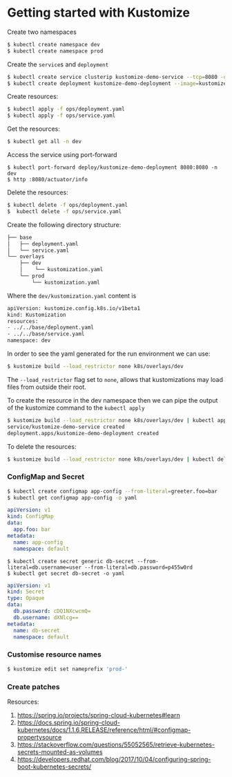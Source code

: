 # Getting started with Kustomize

Create two namespaces

```bash
$ kubectl create namespace dev
$ kubectl create namespace prod
```

Create the `service`s and `deployment` 

```bash
$ kubectl create service clusterip kustomize-demo-service --tcp=8080 -o yaml 
$ kubectl create deployment kustomize-demo-deployment --image=kustomize-demo:0.0.1-SNAPSHOT -o yaml
```


Create resources:

```bash
$ kubectl apply -f ops/deployment.yaml
$ kubectl apply -f ops/service.yaml
```

Get the resources:

```bash
$ kubectl get all -n dev
```

Access the service using port-forward

```
$ kubectl port-forward deploy/kustomize-demo-deployment 8080:8080 -n dev
$ http :8080/actuator/info
```

Delete the resources:

```bash
$ kubectl delete -f ops/deployment.yaml
$  kubectl delete -f ops/service.yaml
```


Create the following directory structure:

```bash
├── base
│   ├── deployment.yaml
│   └── service.yaml
└── overlays
    ├── dev
    │    └── kustomization.yaml
    └── prod
        └── kustomization.yaml
```

Where the `dev/kustomization.yaml` content is 

```bash
apiVersion: kustomize.config.k8s.io/v1beta1
kind: Kustomization
resources:
- ../../base/deployment.yaml
- ../../base/service.yaml
namespace: dev
```

In order to see the yaml generated for the run environment we can use:

```bash
$ kustomize build --load_restrictor none k8s/overlays/dev
```
The `--load_restrictor` flag set to `none`, allows that kustomizations may load files from outside their root.

To create the resource in the dev namespace then we can pipe the output of the kustomize command to the `kubectl apply` 
 
```bash
$ kustomize build --load_restrictor none k8s/overlays/dev | kubectl apply -f -
service/kustomize-demo-service created
deployment.apps/kustomize-demo-deployment created
```

To delete the resources:

```bash
$ kustomize build --load_restrictor none k8s/overlays/dev | kubectl delete -f -
```

### ConfigMap and Secret

```bash
$ kubectl create configmap app-config --from-literal=greeter.foo=bar
$ kubectl get configmap app-config -o yaml
```

```yaml
apiVersion: v1
kind: ConfigMap
data:
  app.foo: bar
metadata:
  name: app-config
  namespace: default
```

```
$ kubectl create secret generic db-secret --from-literal=db.username=user --from-literal=db.password=p455w0rd
$ kubectl get secret db-secret -o yaml
```

```yaml
apiVersion: v1
kind: Secret
type: Opaque
data:
  db.password: cDQ1NXcwcmQ=
  db.username: dXNlcg==
metadata:
  name: db-secret
  namespace: default
```

### Customise resource names

```bash
$ kustomize edit set nameprefix 'prod-'
```

### Create patches

 

Resources:

1. https://spring.io/projects/spring-cloud-kubernetes#learn
2. https://docs.spring.io/spring-cloud-kubernetes/docs/1.1.6.RELEASE/reference/html/#configmap-propertysource
3. https://stackoverflow.com/questions/55052565/retrieve-kubernetes-secrets-mounted-as-volumes
4. https://developers.redhat.com/blog/2017/10/04/configuring-spring-boot-kubernetes-secrets/